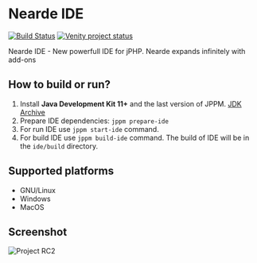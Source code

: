 # Nearde IDE 
[![Build Status](https://travis-ci.org/VenityStudio/Nearde-IDE.svg?branch=master)](https://travis-ci.org/VenityStudio/Nearde-IDE)
[![Venity project status](https://img.shields.io/badge/Venity-official-blue.svg)](https://vk.com/venity)

Nearde IDE - New powerfull IDE for jPHP. Nearde expands infinitely with add-ons

## How to build or run?

1. Install **Java Development Kit 11+** and the last version of JPPM. [JDK Archive](https://vk.cc/8H4X68)
2. Prepare IDE dependencies: ``jppm prepare-ide``
3. For run IDE use ``jppm start-ide`` command.
4. For build IDE use ``jppm build-ide`` command. The build of IDE will be in the `ide/build` directory.


## Supported platforms 

 - GNU/Linux
 - Windows
 - MacOS

## Screenshot

![Project RC2](https://pp.userapi.com/c848736/v848736564/e47eb/N9_g9ECaUl0.jpg)
